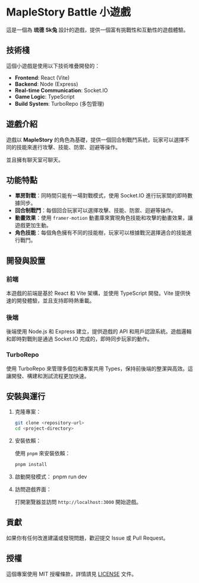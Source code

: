 # MapleStory Battle 小遊戲

這是一個為 **琉德** **Sk兔** 設計的遊戲，提供一個富有挑戰性和互動性的遊戲體驗。

## 技術棧

這個小遊戲是使用以下技術堆疊開發的：

- **Frontend**: React (Vite)
- **Backend**: Node (Express)
- **Real-time Communication**: Socket.IO
- **Game Logic**: TypeScript
- **Build System**: TurboRepo (多包管理)

## 遊戲介紹

遊戲以 **MapleStory** 的角色為基礎，提供一個回合制戰鬥系統，玩家可以選擇不同的技能來進行攻擊、技能、防禦、迴避等操作。

並且擁有聊天室可聊天。

## 功能特點

- **單房對戰**：同時間只能有一場對戰模式，使用 Socket.IO 進行玩家間的即時數據同步。
- **回合制戰鬥**：每個回合玩家可以選擇攻擊、技能、防禦、迴避等操作。
- **動畫效果**：使用 `framer-motion` 動畫庫來實現角色技能和攻擊的動畫效果，讓遊戲更加生動。
- **角色技能**：每個角色擁有不同的技能樹，玩家可以根據戰況選擇適合的技能進行戰鬥。

## 開發與設置

### 前端

本遊戲的前端是基於 React 和 Vite 架構，並使用 TypeScript 開發。Vite 提供快速的開發體驗，並且支持即時熱重載。

### 後端

後端使用 Node.js 和 Express 建立，提供遊戲的 API 和用戶認證系統。遊戲邏輯和即時對戰則是通過 Socket.IO 完成的，即時同步玩家的動作。

### TurboRepo

使用 TurboRepo 來管理多個包和專案共用 Types，保持前後端的整潔與高效。這讓開發、構建和測試流程更加快速。

## 安裝與運行

1. 克隆專案：

    ```bash
    git clone <repository-url>
    cd <project-directory>
    ```

2. 安裝依賴：

   使用 `pnpm` 來安裝依賴：

    ```bash
    pnpm install
    ```

3. 啟動開發模式：
    pnpm run dev

4. 訪問遊戲界面：

   打開瀏覽器並訪問 `http://localhost:3000` 開始遊戲。

## 貢獻

如果你有任何改進建議或發現問題，歡迎提交 Issue 或 Pull Request。

## 授權

這個專案使用 MIT 授權條款，詳情請見 [LICENSE](./LICENSE) 文件。
